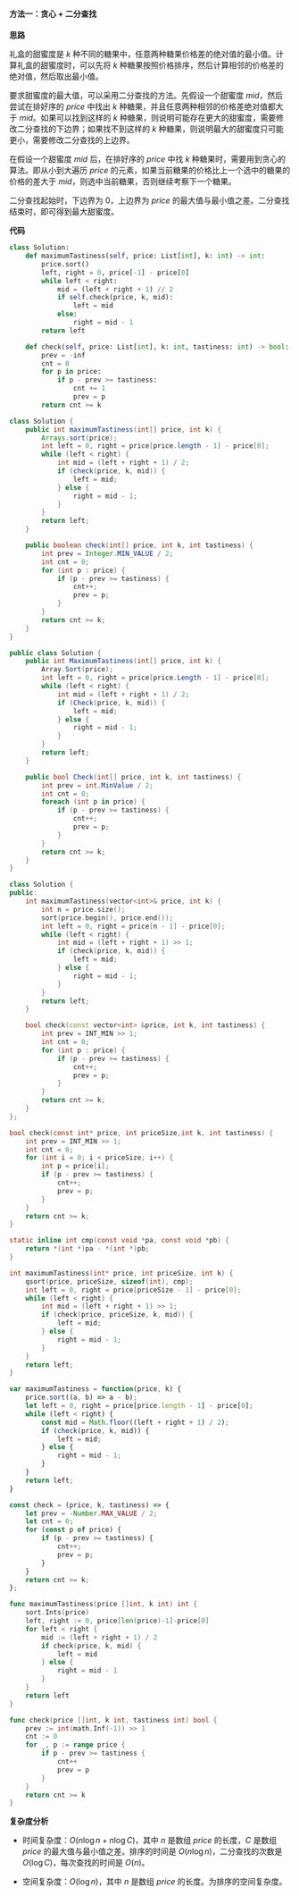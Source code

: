 #### 方法一：贪心 + 二分查找

**思路**

礼盒的甜蜜度是 $k$ 种不同的糖果中，任意两种糖果价格差的绝对值的最小值。计算礼盒的甜蜜度时，可以先将 $k$ 种糖果按照价格排序，然后计算相邻的价格差的绝对值，然后取出最小值。

要求甜蜜度的最大值，可以采用二分查找的方法。先假设一个甜蜜度 $\textit{mid}$，然后尝试在排好序的 $\textit{price}$ 中找出 $k$ 种糖果，并且任意两种相邻的价格差绝对值都大于 $\textit{mid}$。如果可以找到这样的 $k$ 种糖果，则说明可能存在更大的甜蜜度，需要修改二分查找的下边界；如果找不到这样的 $k$ 种糖果，则说明最大的甜蜜度只可能更小，需要修改二分查找的上边界。

在假设一个甜蜜度 $\textit{mid}$ 后，在排好序的 $\textit{price}$ 中找 $k$ 种糖果时，需要用到贪心的算法。即从小到大遍历 $\textit{price}$ 的元素，如果当前糖果的价格比上一个选中的糖果的价格的差大于 $\textit{mid}$，则选中当前糖果，否则继续考察下一个糖果。

二分查找起始时，下边界为 $0$，上边界为 $\textit{price}$ 的最大值与最小值之差。二分查找结束时，即可得到最大甜蜜度。

**代码**

```Python [sol1-Python3]
class Solution:
    def maximumTastiness(self, price: List[int], k: int) -> int:
        price.sort()
        left, right = 0, price[-1] - price[0]
        while left < right:
            mid = (left + right + 1) // 2
            if self.check(price, k, mid):
                left = mid
            else:
                right = mid - 1
        return left

    def check(self, price: List[int], k: int, tastiness: int) -> bool:
        prev = -inf
        cnt = 0
        for p in price:
            if p - prev >= tastiness:
                cnt += 1
                prev = p
        return cnt >= k
```

```Java [sol1-Java]
class Solution {
    public int maximumTastiness(int[] price, int k) {
        Arrays.sort(price);
        int left = 0, right = price[price.length - 1] - price[0];
        while (left < right) {
            int mid = (left + right + 1) / 2;
            if (check(price, k, mid)) {
                left = mid;
            } else {
                right = mid - 1;
            }
        }
        return left;
    }

    public boolean check(int[] price, int k, int tastiness) {
        int prev = Integer.MIN_VALUE / 2;
        int cnt = 0;
        for (int p : price) {
            if (p - prev >= tastiness) {
                cnt++;
                prev = p;
            }
        }
        return cnt >= k;
    }
}
```

```C# [sol1-C#]
public class Solution {
    public int MaximumTastiness(int[] price, int k) {
        Array.Sort(price);
        int left = 0, right = price[price.Length - 1] - price[0];
        while (left < right) {
            int mid = (left + right + 1) / 2;
            if (Check(price, k, mid)) {
                left = mid;
            } else {
                right = mid - 1;
            }
        }
        return left;
    }

    public bool Check(int[] price, int k, int tastiness) {
        int prev = int.MinValue / 2;
        int cnt = 0;
        foreach (int p in price) {
            if (p - prev >= tastiness) {
                cnt++;
                prev = p;
            }
        }
        return cnt >= k;
    }
}
```

```C++ [sol1-C++]
class Solution {
public:
    int maximumTastiness(vector<int>& price, int k) {
        int n = price.size();
        sort(price.begin(), price.end());
        int left = 0, right = price[n - 1] - price[0];
        while (left < right) {
            int mid = (left + right + 1) >> 1;
            if (check(price, k, mid)) {
                left = mid;
            } else {
                right = mid - 1;
            }
        }
        return left;
    }

    bool check(const vector<int> &price, int k, int tastiness) {
        int prev = INT_MIN >> 1;
        int cnt = 0;
        for (int p : price) {
            if (p - prev >= tastiness) {
                cnt++;
                prev = p;
            }
        }
        return cnt >= k;
    }
};
```

```C [sol1-C]
bool check(const int* price, int priceSize,int k, int tastiness) {
    int prev = INT_MIN >> 1;
    int cnt = 0;
    for (int i = 0; i < priceSize; i++) {
        int p = price[i];
        if (p - prev >= tastiness) {
            cnt++;
            prev = p;
        }
    }
    return cnt >= k;
}

static inline int cmp(const void *pa, const void *pb) {
    return *(int *)pa - *(int *)pb;
}

int maximumTastiness(int* price, int priceSize, int k) {
    qsort(price, priceSize, sizeof(int), cmp);
    int left = 0, right = price[priceSize - 1] - price[0];
    while (left < right) {
        int mid = (left + right + 1) >> 1;
        if (check(price, priceSize, k, mid)) {
            left = mid;
        } else {
            right = mid - 1;
        }
    }
    return left;
}
```

```JavaScript [sol1-JavaScript]
var maximumTastiness = function(price, k) {
    price.sort((a, b) => a - b);
    let left = 0, right = price[price.length - 1] - price[0];
    while (left < right) {
        const mid = Math.floor((left + right + 1) / 2);
        if (check(price, k, mid)) {
            left = mid;
        } else {
            right = mid - 1;
        }
    }
    return left;
}

const check = (price, k, tastiness) => {
    let prev = -Number.MAX_VALUE / 2;
    let cnt = 0;
    for (const p of price) {
        if (p - prev >= tastiness) {
            cnt++;
            prev = p;
        }
    }
    return cnt >= k;
};
```

```Go [sol1-Go]
func maximumTastiness(price []int, k int) int {
    sort.Ints(price)
    left, right := 0, price[len(price)-1]-price[0]
    for left < right {
        mid := (left + right + 1) / 2
        if check(price, k, mid) {
            left = mid
        } else {
            right = mid - 1
        }
    }
    return left
}

func check(price []int, k int, tastiness int) bool {
    prev := int(math.Inf(-1)) >> 1
    cnt := 0
    for _, p := range price {
        if p - prev >= tastiness {
            cnt++
            prev = p
        }
    }
    return cnt >= k
}
```

**复杂度分析**

- 时间复杂度：$O(n \log n + n \log C)$，其中 $n$ 是数组 $\textit{price}$ 的长度，$C$ 是数组 $\textit{price}$ 的最大值与最小值之差。排序的时间是 $O(n \log n)$，二分查找的次数是 $O(\log C)$，每次查找的时间是 $O(n)$。

- 空间复杂度：$O(\log n)$，其中 $n$ 是数组 $\textit{price}$ 的长度。为排序的空间复杂度。